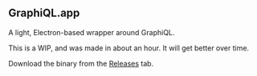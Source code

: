 GraphiQL.app
------------

A light, Electron-based wrapper around GraphiQL.

This is a WIP, and was made in about an hour. It will get better over time.

Download the binary from the [Releases](https://github.com/skevy/graphiql-app/releases) tab.
